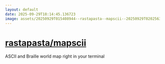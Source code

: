 ```yaml
---
layout: default
date: 2025-09-29T18:14:45.136723
image: assets/20250929T015408944--rastapasta--mapscii--20250929T020256393--cropped.png
---
```


# [rastapasta/mapscii](https://github.com/rastapasta/mapscii)

ASCII and Braille world map right in your terminal
